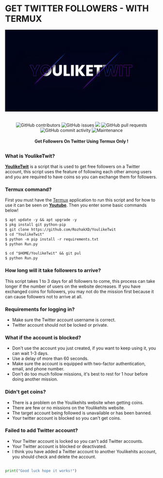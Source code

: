 # GET TWITTER FOLLOWERS - WITH TERMUX
<div align="center">
  <img src="Data/Youliketwit.png">
  <br>
  <br>
  <p>
    <img alt="GitHub contributors" src="https://img.shields.io/github/contributors/rozhakxd/YoulikeTwit">
    <img alt="GitHub issues" src="https://img.shields.io/github/issues/rozhakxd/YoulikeTwit">
    <img src="https://img.shields.io/badge/PRs-welcome-brightgreen.svg?style=shields">
    <img alt="GitHub pull requests" src="https://img.shields.io/github/issues-pr/rozhakxd/YoulikeTwit">
    <img alt="GitHub commit activity" src="https://img.shields.io/github/commit-activity/m/rozhakxd/YoulikeTwit">
    <img alt="Maintenance" src="https://img.shields.io/maintenance/no/2023">
  </p>
  <h4> Get Followers On Twitter Using Termux Only ! </h4>
</div>

##

### What is YoulikeTwit?
[**YoulikeTwit**](https://github.com/RozhakXD/YoulikeTwit) is a script that is used to get free followers on a Twitter account, this script uses the feature of following each other among users and you are required to have coins so you can exchange them for followers.

### Termux command?
First you must have the [Termux](https://f-droid.org/repo/com.termux_118.apk) application to run this script and for how to use it can be seen on [**Youtube**](https://youtu.be/_H48nQQ8FyE). Then you enter some basic commands below!
```
$ apt update -y && apt upgrade -y
$ pkg install git python-pip
$ git clone https://github.com/RozhakXD/YoulikeTwit
$ cd "YoulikeTwit"
$ python -m pip install -r requirements.txt
$ python Run.py
```

```
$ cd "$HOME/YoulikeTwit" && git pul
$ python Run.py
```

### How long will it take followers to arrive?
This script takes 1 to 3 days for all followers to come, this process can take longer if the number of users on the website decreases. If you have exchanged coins for followers, you may not do the mission first because it can cause followers not to arrive at all.

### Requirements for logging in?

- Make sure the Twitter account username is correct.
- Twitter account should not be locked or private.

### What if the account is blocked?

- Don't use the account you just created, if you want to keep using it, you can wait 1-3 days.
- Use a delay of more than 60 seconds.
- Make sure the account is equipped with two-factor authentication, email, and phone number.
- Don't do too much follow missions, it's best to rest for 1 hour before doing another mission.

### Didn't get coins?

- There is a problem on the Youlikehits website when getting coins.
- There are few or no missions on the Youlikehits website.
- The target account being followed is unavailable or has been banned.
- Your twitter account is blocked so you can't get coins.

### Failed to add Twitter account?

- Your Twitter account is locked so you can't add Twitter accounts.
- Your Twitter account is blocked or deactivated.
- I think you have added a Twitter account to another Youlikehits account, you should check and delete the account.

##
```python
print("Good luck hope it works!")
```
##

